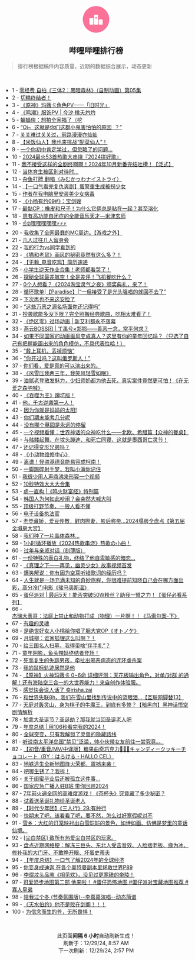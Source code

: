 <div align="center">
    <img src="./assets/icon_rank.png" alt="logo" />
    <h2>哔哩哔哩排行榜</h>
</div>

> 排行榜根据稿件内容质量，近期的数据综合展示，动态更新

<br />

<ul><li><span>1 - <a href=https://www.bilibili.com/BV1fKCzYWEkU target=_blank>零经费&nbsp;自拍《三体2：黑暗森林》（自制动画）第05集</a></span></li><li><span>2 - <a href=https://www.bilibili.com/BV1YFC6Y7EB4 target=_blank>切糕终结者！</a></span></li><li><span>3 - <a href=https://www.bilibili.com/BV18wCPYgE32 target=_blank>《原神》玛薇卡角色PV——「旧时光」</a></span></li><li><span>4 - <a href=https://www.bilibili.com/BV1A1CaYyEUP target=_blank>《鸣潮》服饰PV&nbsp;|&nbsp;今汐·桃夭灼灼</a></span></li><li><span>5 - <a href=https://www.bilibili.com/BV1n3CnYuEjh target=_blank>蝙蝠侠：想拍全家福了（挖</a></span></li><li><span>6 - <a href=https://www.bilibili.com/BV14QC6YkEKz target=_blank>“Oi~&nbsp;&nbsp;这就是你们这群小鬼害怕怕的原因&nbsp;&nbsp;？”</a></span></li><li><span>7 - <a href=https://www.bilibili.com/BV1SECqYqE7A target=_blank>关关难过关关过，前路漫漫亦灿灿</a></span></li><li><span>8 - <a href=https://www.bilibili.com/BV1EXCnYgEcP target=_blank>【米饭仙人】我也来挑战“配菜仙人”！</a></span></li><li><span>9 - <a href=https://www.bilibili.com/BV1N5CBYcEAQ target=_blank>一个你初中肯定学过，但忽略了的问题...</a></span></li><li><span>10 - <a href=https://www.bilibili.com/BV13pkdY9Ey2 target=_blank>2024最火53首热歌大串烧『2024拼好歌』</a></span></li><li><span>11 - <a href=https://www.bilibili.com/BV1jXC8YwEym target=_blank>我不接受这样的全剧终啊啊！2024年10月新番完结吐槽！【泛式】</a></span></li><li><span>12 - <a href=https://www.bilibili.com/BV1PYCAYcEjU target=_blank>当体育生被区别对待时...</a></span></li><li><span>13 - <a href=https://www.bilibili.com/BV1WuCwYoEnc target=_blank>杂鱼打牌&nbsp;翻唱（みむかゥわナイストライ）</a></span></li><li><span>14 - <a href=https://www.bilibili.com/BV14MCBYPE2e target=_blank>【一口气看完复仇爽剧】蛋警重生成被拐少女</a></span></li><li><span>15 - <a href=https://www.bilibili.com/BV1KjCHY9Evi target=_blank>作者在我电脑里安装美少女病毒</a></span></li><li><span>16 - <a href=https://www.bilibili.com/BV1atCpYNECg target=_blank>《小杨有约09#》：宝剑嫂</a></span></li><li><span>17 - <a href=https://www.bilibili.com/BV18KC6YVEFP target=_blank>最黏CP：橡皮和尺子！为什么它俩总是粘在一起？甚至溶化</a></span></li><li><span>18 - <a href=https://www.bilibili.com/BV1WGCPYYE9Q target=_blank>患有高功能自闭症的全能音乐天才—米津玄师</a></span></li><li><span>19 - <a href=https://www.bilibili.com/BV1G3kQY1EEt target=_blank>☝🤓嘿嘿嘿嘿嘿⚡⚡⚡</a></span></li><li><span>20 - <a href=https://www.bilibili.com/BV11qCnYnEZ1 target=_blank>我收集了全网最蠢的MC周边。【游戏之外】</a></span></li><li><span>21 - <a href=https://www.bilibili.com/BV1PdCBYwEx7 target=_blank>几人过往几人留身旁</a></span></li><li><span>22 - <a href=https://www.bilibili.com/BV1JSCEYeEVJ target=_blank>我的行为vs同学看到的</a></span></li><li><span>23 - <a href=https://www.bilibili.com/BV13wCJYxECU target=_blank>《猫和老鼠》画风的秘密竟然有这么多？！</a></span></li><li><span>24 - <a href=https://www.bilibili.com/BV12XkRY5EiQ target=_blank>【无赖_电音吃鸡】简历速递</a></span></li><li><span>25 - <a href=https://www.bilibili.com/BV1sSCwY8E5t target=_blank>小学生逆天作业合集！老师都看哭了！</a></span></li><li><span>26 - <a href=https://www.bilibili.com/BV1wfCPYwE49 target=_blank>探秘全球最差航空！全是差评！飞机餐吃什么？</a></span></li><li><span>27 - <a href=https://www.bilibili.com/BV1SFCPYrEKX target=_blank>0个人想看？《2024淘宝灵气之夜》颁奖典礼，来了！</a></span></li><li><span>28 - <a href=https://www.bilibili.com/BV16skRYYEVM target=_blank>循环歌单|【Paradise】|“一但接受了是光头强唱的就回不去了”</a></span></li><li><span>29 - <a href=https://www.bilibili.com/BV1eECzYjEPF target=_blank>下次再也不来这安检了</a></span></li><li><span>30 - <a href=https://www.bilibili.com/BV1imCAYSEne target=_blank>“这些万恶之源名场面你还记得吗”</a></span></li><li><span>31 - <a href=https://www.bilibili.com/BV1sSCPYMEQF target=_blank>抄袭歌能多没下限？完全照搬经典歌曲，吃相太难看了！</a></span></li><li><span>32 - <a href=https://www.bilibili.com/BV16BCAYdEe7 target=_blank>《绝区零》过场动画&nbsp;|&nbsp;新艾利都永不落幕</a></span></li><li><span>33 - <a href=https://www.bilibili.com/BV1PKC1YUE6p target=_blank>燕云BOSS团&nbsp;|&nbsp;丁禹兮×郑鄂——善恶一念，常平何求？</a></span></li><li><span>34 - <a href=https://www.bilibili.com/BV16sC6YcEXf target=_blank>如果不同国家的动画画风变成真人？这里有你的童年回忆吗？（只选了自己有把握能画出来的角色模仿，不具代表性哈！）</a></span></li><li><span>35 - <a href=https://www.bilibili.com/BV1tgCkYEEmJ target=_blank>“戴上耳机，丢掉烦恼”</a></span></li><li><span>36 - <a href=https://www.bilibili.com/BV1S5CvYaEf6 target=_blank>&quot;你开过吗？这叫俄罗斯人！&quot;</a></span></li><li><span>37 - <a href=https://www.bilibili.com/BV1dDCqY1Esb target=_blank>你们看，爱是真的可以演出来的。</a></span></li><li><span>38 - <a href=https://www.bilibili.com/BV1LsCwY2EDb target=_blank>《风雪压我两三年，我笑风轻雪如眠》</a></span></li><li><span>39 - <a href=https://www.bilibili.com/BV1HHC6YAEwJ target=_blank>油腻老登散发魅力，少妇师奶都为他去死，真实案件竟然更可怕！《在无爱之森呐喊》</a></span></li><li><span>40 - <a href=https://www.bilibili.com/BV12okoYJEtJ target=_blank>《吞噬为王》蹲坑版！</a></span></li><li><span>41 - <a href=https://www.bilibili.com/BV1qLkZYTEUD target=_blank>他，千古逆袭第一人！</a></span></li><li><span>42 - <a href=https://www.bilibili.com/BV1FPCzYdENC target=_blank>因为你就是妈妈的太阳!</a></span></li><li><span>43 - <a href=https://www.bilibili.com/BV1yiCrYrEff target=_blank>你们期末能考几分呢</a></span></li><li><span>44 - <a href=https://www.bilibili.com/BV1RrCYYKEYL target=_blank>没有哪个墓园是永远的停留</a></span></li><li><span>45 - <a href=https://www.bilibili.com/BV166CAYsEGm target=_blank>一个视频看懂：世界神话的众神吃什么——北欧、希腊篇【众神的餐桌】</a></span></li><li><span>46 - <a href=https://www.bilibili.com/BV1vRCrYbEd6 target=_blank>与骷髅起舞、在坟头蹦迪、和死亡同寝，这就是墨西哥亡灵节！</a></span></li><li><span>47 - <a href=https://www.bilibili.com/BV1znCsYmE5L target=_blank>还记得变形兄弟吗？</a></span></li><li><span>48 - <a href=https://www.bilibili.com/BV1qtkRYhEvn target=_blank>《小动物维修中心》</a></span></li><li><span>49 - <a href=https://www.bilibili.com/BV12jCYYpEy2 target=_blank>离谱！怪盗基德竟能易容成柯南！</a></span></li><li><span>50 - <a href=https://www.bilibili.com/BV1nCCEYBEdh target=_blank>一脚踢碎射手梦，我叫小满你记住</a></span></li><li><span>51 - <a href=https://www.bilibili.com/BV1EUCEYNEme target=_blank>我很少用人声鼎沸来形容一个视频</a></span></li><li><span>52 - <a href=https://www.bilibili.com/BV15zCJYcEjf target=_blank>10秒特效大大大合集</a></span></li><li><span>53 - <a href=https://www.bilibili.com/BV1cfCPYwEMX target=_blank>虚一直构&nbsp;|《鸣火财富经》特别篇</a></span></li><li><span>54 - <a href=https://www.bilibili.com/BV1qQCrYhEpZ target=_blank>韩国人为何如此吵闹？会突然大喊大叫</a></span></li><li><span>55 - <a href=https://www.bilibili.com/BV15fCEYtE5y target=_blank>顶级打野节奏，一般人看不懂</a></span></li><li><span>56 - <a href=https://www.bilibili.com/BV1baCnY9EFy target=_blank>电子设备执法官</a></span></li><li><span>57 - <a href=https://www.bilibili.com/BV1anCEYWEnV target=_blank>老登藏娇，爱豆传教，鲜肉抛妻，影后称帝…2024塌房全盘点【第五届金塌房大赏】</a></span></li><li><span>58 - <a href=https://www.bilibili.com/BV1xpCGYZEd3 target=_blank>我们种了一片晶体森林...</a></span></li><li><span>59 - <a href=https://www.bilibili.com/BV1K6CeYdE1d target=_blank>1小时循环播放《2024热歌串烧》热歌の小曲！</a></span></li><li><span>60 - <a href=https://www.bilibili.com/BV1n7CPYFEWU target=_blank>过年与亲戚对话（刻薄版）</a></span></li><li><span>61 - <a href=https://www.bilibili.com/BV1YQCvYTE21 target=_blank>一份特殊的表白礼物，终结了他自卑敏感的暗恋…</a></span></li><li><span>62 - <a href=https://www.bilibili.com/BV1xKCPYqEqJ target=_blank>《真理之下——再见，幽灵少女》故事视频首发</a></span></li><li><span>63 - <a href=https://www.bilibili.com/BV1atCpYNEmm target=_blank>爆笑解说：你有因为空耳听错歌词的经历吗？</a></span></li><li><span>64 - <a href=https://www.bilibili.com/BV1FHCBYxESQ target=_blank>人生就是一场充满未知的奇妙旅程，你很难提前知晓自己会在哪方面出彩，高分冷门电影《骏马奥斯温》</a></span></li><li><span>65 - <a href=https://www.bilibili.com/BV1XxCnYZEJg target=_blank>蛋仔派对&nbsp;|&nbsp;最后5天！能否突破50W粉丝？助我一臂之力！【蛋仔必看系列】</a></span></li><li><span>66 - <a href=https://www.bilibili.com/BV1yoCJYmEkd target=_blank>杰瑞大表哥：法庭上禁止和动物打成（物理）一片啊！！《马索尔案-下》</a></span></li><li><span>67 - <a href=https://www.bilibili.com/BV1L6CgYBEVY target=_blank>有趣的灵魂</a></span></li><li><span>68 - <a href=https://www.bilibili.com/BV1F6CAYxELL target=_blank>是绝世好女人小桃给你唱了胆大党OP《オトノケ》</a></span></li><li><span>69 - <a href=https://www.bilibili.com/BV1SpCzYkErE target=_blank>月城柳：谁家狐狸这么叫啊？！</a></span></li><li><span>70 - <a href=https://www.bilibili.com/BV1dMCAYjELX target=_blank>给三国名人扫墓，我得带啥“伴手礼”？</a></span></li><li><span>71 - <a href=https://www.bilibili.com/BV1xQC4YNEh9 target=_blank>童年阴影，鱼头辣妈终结者登场！</a></span></li><li><span>72 - <a href=https://www.bilibili.com/BV1pCCnYjEup target=_blank>死而复生的失踪男孩，牵扯出邪恶病态的连环虐杀案</a></span></li><li><span>73 - <a href=https://www.bilibili.com/BV1arkRYQE7g target=_blank>我的鼠标轨迹居然是他</a></span></li><li><span>74 - <a href=https://www.bilibili.com/BV1CkCCYLE6F target=_blank>【原神】火神玛薇卡&nbsp;0~6命&nbsp;详细评测：天花板输出角色，对单/对群&nbsp;的通解！还有海陆空三合一的大世界能力！来自创作体验服。</a></span></li><li><span>75 - <a href=https://www.bilibili.com/BV12dCJYEEL3 target=_blank>感觉快会说人话了&nbsp;©irisha.zai</a></span></li><li><span>76 - <a href=https://www.bilibili.com/BV1bsCEYDEmU target=_blank>和世界失联8h，我们在雪山里找到传说中的蓝眼泪...【互联网脚替13】</a></span></li><li><span>77 - <a href=https://www.bilibili.com/BV19vkRYdETG target=_blank>天庭对轰灵山，身为棋子的牛魔王，到底有多惨？【暗黑向】黑神话悟空剧情解析</a></span></li><li><span>78 - <a href=https://www.bilibili.com/BV1p5CBYFEzF target=_blank>加拿大圣诞节？圣诞劫？那我就当回圣诞老人吧</a></span></li><li><span>79 - <a href=https://www.bilibili.com/BV1aZCzYUE15 target=_blank>年度总结&nbsp;|&nbsp;用106秒看完我的2024！</a></span></li><li><span>80 - <a href=https://www.bilibili.com/BV1SrCsYPEba target=_blank>全球突变，只有我解锁了灵兽的隐藏路线</a></span></li><li><span>81 - <a href=https://www.bilibili.com/BV1RDk9YdEsE target=_blank>听说南太平洋岛国“禁贝”泛滥，帅小伙带女友前往一尝究竟。。</a></span></li><li><span>82 - <a href=https://www.bilibili.com/BV1RLCzY7EhN target=_blank>【初音/重音/MV/中译版】糖果曲奇巧克力🍭🍪🍫キャンディークッキーチョコレート（BY：はろける・HALLO&nbsp;CEL）</a></span></li><li><span>83 - <a href=https://www.bilibili.com/BV1fgCrYbECp target=_blank>地铁逃生全新地图烽火荣都，震撼来袭！</a></span></li><li><span>84 - <a href=https://www.bilibili.com/BV1pLCPYhE4a target=_blank>吧唧生锈了？我拆！</a></span></li><li><span>85 - <a href=https://www.bilibili.com/BV1zHCBYsE5V target=_blank>关于闺蜜毕业后还被孤立这件事...</a></span></li><li><span>86 - <a href=https://www.bilibili.com/BV19zCJYFE7v target=_blank>国家应急广播入驻B站&nbsp;带你回顾2024</a></span></li><li><span>87 - <a href=https://www.bilibili.com/BV1NdkeYQE6G target=_blank>7年前火遍全网的高难度游戏！《茶杯头》究竟藏了多少秘密？</a></span></li><li><span>88 - <a href=https://www.bilibili.com/BV1ahCwYkECr target=_blank>试着送圣诞礼物给圣诞老人</a></span></li><li><span>89 - <a href=https://www.bilibili.com/BV1CvCqYdE7p target=_blank>【时代少年团】《三人行》29:有种行</a></span></li><li><span>90 - <a href=https://www.bilibili.com/BV14VC6YBE7k target=_blank>快期末了吧，该看看了吧，要不然，怎么过好寒假呢对不</a></span></li><li><span>91 - <a href=https://www.bilibili.com/BV1kKCnYrEce target=_blank>雪乡：大红的灯笼映衬出白雪皑皑的景色，如诗如画、仿佛是梦里的童话仙境。</a></span></li><li><span>92 - <a href=https://www.bilibili.com/BV1FZCeY5Ewn target=_blank>[尘白禁区]&nbsp;致所有热爱尘白禁区的玩家。</a></span></li><li><span>93 - <a href=https://www.bilibili.com/BV1QfCqYgE9j target=_blank>盘点近期网络梗：解冻三巨头、东北人受击音效、人脸痞老板、缘为冰、修补我的大门牙、不敢睁开眼、坏蛋史蒂夫</a></span></li><li><span>94 - <a href=https://www.bilibili.com/BV1ttk9YkEVx target=_blank>【年度总结】一口气了解2024年的全球经济</a></span></li><li><span>95 - <a href=https://www.bilibili.com/BV1Q5CvYaE3S target=_blank>你变身成迪迦&nbsp;在各个奥特曼副本里拯救世界P89</a></span></li><li><span>96 - <a href=https://www.bilibili.com/BV1kECBY4Eeq target=_blank>李煜坟头品鉴《相见欢》，没见过更寒碜的帝陵！</a></span></li><li><span>97 - <a href=https://www.bilibili.com/BV1ecCkYsERf target=_blank>可爱恐步地图第二部&nbsp;他来啦！&nbsp;#蛋仔恐怖地图&nbsp;#蛋仔派对宝藏地图推荐&nbsp;#寡人皇弟</a></span></li><li><span>98 - <a href=https://www.bilibili.com/BV1DnCqYKEnX target=_blank>陪我过个冬&nbsp;(节奏氛围版)--李嘉嘉演唱--动态简谱</a></span></li><li><span>99 - <a href=https://www.bilibili.com/BV1fRCaYqEJk target=_blank>《天水伯约》他不是败在剑阁！！！</a></span></li><li><span>100 - <a href=https://www.bilibili.com/BV1GvCBY1Eee target=_blank>为信念而生的苍，无所畏惧！</a></span></li></ul>

<br />

<p align=center>此页面<strong>间隔 6 小时</strong>自动刷新生成！<br>刷新于：12/29/24, 8:57 AM<br>下一次刷新：12/29/24, 2:57 PM</p>
